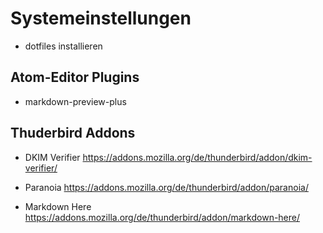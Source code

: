 # Systemeinstellungen

* dotfiles installieren

## Atom-Editor Plugins

* markdown-preview-plus

## Thuderbird Addons
* DKIM Verifier
  https://addons.mozilla.org/de/thunderbird/addon/dkim-verifier/

* Paranoia
  https://addons.mozilla.org/de/thunderbird/addon/paranoia/

* Markdown Here
  https://addons.mozilla.org/de/thunderbird/addon/markdown-here/
